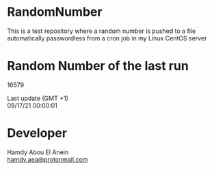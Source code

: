 # RandomNumber    
This is a test repository where a random number is pushed to a file automatically passwordless from a cron job in my Linux CentOS server    
# Random Number of the last run   
16579
      
Last update (GMT +1)    
09/17/21 00:00:01
# Developer    
Hamdy Abou El Anein   
hamdy.aea@protonmail.com
